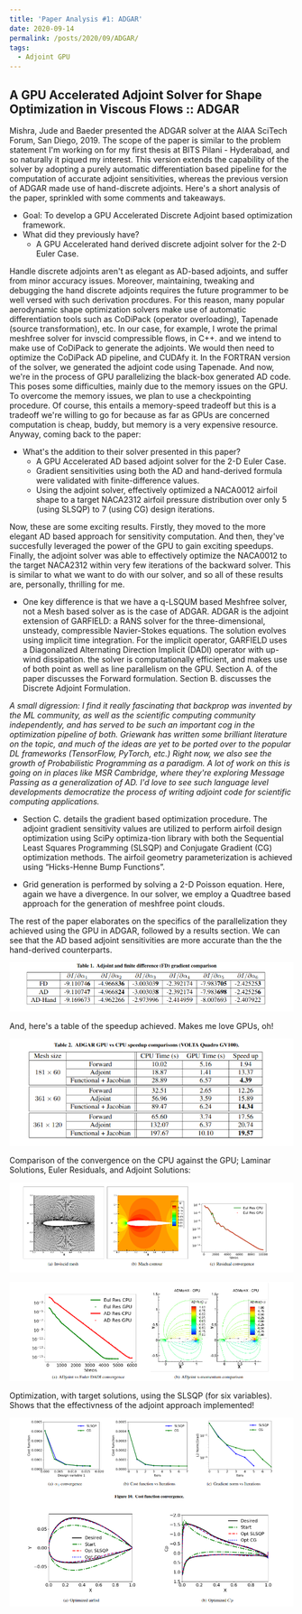 ```yaml
---
title: 'Paper Analysis #1: ADGAR'
date: 2020-09-14
permalink: /posts/2020/09/ADGAR/
tags:
  - Adjoint GPU
---
```


## A GPU Accelerated Adjoint Solver for Shape Optimization in Viscous Flows :: ADGAR

Mishra, Jude and Baeder presented the ADGAR solver at the AIAA SciTech Forum, San Diego, 2019. The scope of the paper is similar to the problem statement I'm working on for my first thesis at BITS Pilani - Hyderabad, and so naturally it piqued my interest. This version extends the capability of the solver by adopting a purely automatic differentiation based pipeline for the computation of accurate adjoint sensitivities, whereas the previous version of ADGAR made use of hand-discrete adjoints. Here's a short analysis of the paper, sprinkled with some comments and takeaways.

- Goal: To develop a GPU Accelerated Discrete Adjoint based optimization framework.
- What did they previously have? 
    - A GPU Accelerated hand derived discrete adjoint solver for the 2-D Euler Case.

Handle discrete adjoints aren't as elegant as AD-based adjoints, and suffer from minor accuracy issues. Moreover, maintaining, tweaking and debugging the hand discrete adjoints requires the future programmer to be well versed with such derivation procdures. For this reason, many popular aerodynamic shape optimization solvers make use of automatic differentiation tools such as CoDiPack (operator overloading), Tapenade (source transformation), etc. In our case, for example, I wrote the primal meshfree solver for invscid compressible flows, in C++. and we intend to make use of CoDiPack to generate the adjoints. We would then need to optimize the CoDiPack AD pipeline, and CUDAfy it. In the FORTRAN version of the solver, we generated the adjoint code using Tapenade. And now, we're in the process of GPU parallelizing the black-box generated AD code. This poses some difficulties, mainly due to the memory issues on the GPU. To overcome the memory issues, we plan to use a checkpointing procedure. Of course, this entails a memory-speed tradeoff but this is a tradeoff we're willing to go for because as far as GPUs are concerned computation is cheap, buddy, but memory is a very expensive resource. Anyway, coming back to the paper:

- What's the addition to their solver presented in this paper?
    - A GPU Accelerated AD based adjoint solver for the 2-D Euler Case.
    - Gradient sensitivities using both the AD and hand-derived formula were validated with finite-difference values.
    - Using the adjoint solver, effectively optimized a NACA0012 airfoil shape to a target NACA2312 airfoil pressure distribution over only 5 (using SLSQP) to 7 (using CG) design iterations.

Now, these are some exciting results. Firstly, they moved to the more elegant AD based approach for sensitivity computation. And then, they've succesfully leveraged the power of the GPU to gain exciting speedups. Finally, the adjoint solver was able to effectively optimize the NACA0012 to the target NACA2312 within very few iterations of the backward solver. This is similar to what we want to do with our solver, and so all of these results are, personally, thrilling for me.

- One key difference is that we have a q-LSQUM based Meshfree solver, not a Mesh based solver as is the case of ADGAR. ADGAR is the adjoint extension of GARFIELD: a RANS solver for the three-dimensional, unsteady, compressible Navier-Stokes equations.  The solution evolves using implicit time integration. For the implicit operator, GARFIELD uses a Diagonalized Alternating Direction Implicit (DADI) operator with up-wind dissipation. the solver is computationally efficient, and makes use of both point as well as line parallelism on the GPU. Section A. of the paper discusses the Forward formulation. Section B. discusses the Discrete Adjoint Formulation.

_A small digression: I find it really fascinating that backprop was invented by the ML community, as well as the scientific computing community independently, and has served to be such an important cog in the optimization pipeline of both. Griewank has written some brilliant literature on the topic, and much of the ideas are yet to be ported over to the popular DL frameworks (TensorFlow, PyTorch, etc.) Right now, we also see the growth of Probabilistic Programming as a paradigm. A lot of work on this is going on in places like MSR Cambridge, where they're exploring Message Passing as a generalization of AD. I'd love to see such language level developments democratize the process of writing adjoint code for scientific computing applications._

- Section C. details the gradient based optimization procedure. The adjoint gradient sensitivity values are utilized to perform airfoil design optimization using SciPy optimiza-tion library with both the Sequential Least Squares Programming (SLSQP) and Conjugate Gradient (CG) optimization methods. The airfoil geometry parameterization is achieved using “Hicks-Henne Bump Functions”.

- Grid generation is performed by solving a 2-D Poisson equation. Here, again we have a divergence. In our solver, we employ a Quadtree based approach for the generation of meshfree point clouds.

The rest of the paper elaborates on the specifics of the parallelization they achieved using the GPU in ADGAR, followed by a results section. We can see that the AD based adjoint sensitivities are more accurate than the the hand-derived counterparts.

![image1](../images/sens.png)

And, here's a table of the speedup achieved. Makes me love GPUs, oh!

![image2](../images/speedup.png)

Comparison of the convergence on the CPU against the GPU; Laminar Solutions, Euler Residuals, and Adjoint Solutions:

![image3](../images/gpu-prim.png)

![image4](../images/adj.png)

Optimization, with target solutions, using the SLSQP (for six variables). Shows that the effectivness of the adjoint approach implemented!

![image5](../images/adjoint-final.png)